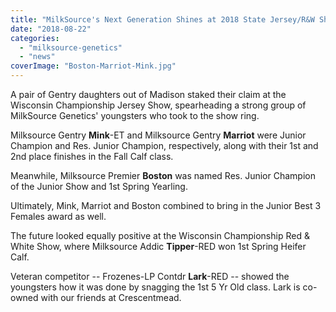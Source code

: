 ```yaml
---
title: "MilkSource's Next Generation Shines at 2018 State Jersey/R&W Shows"
date: "2018-08-22"
categories: 
  - "milksource-genetics"
  - "news"
coverImage: "Boston-Marriot-Mink.jpg"
---
```


A pair of Gentry daughters out of Madison staked their claim at the Wisconsin Championship Jersey Show, spearheading a strong group of MilkSource Genetics' youngsters who took to the show ring.

Milksource Gentry **Mink**\-ET and Milksource Gentry **Marriot** were Junior Champion and Res. Junior Champion, respectively, along with their 1st and 2nd place finishes in the Fall Calf class.

Meanwhile, Milksource Premier **Boston** was named Res. Junior Champion of the Junior Show and 1st Spring Yearling.

Ultimately, Mink, Marriot and Boston combined to bring in the Junior Best 3 Females award as well.

The future looked equally positive at the Wisconsin Championship Red & White Show, where Milksource Addic **Tipper**\-RED won 1st Spring Heifer Calf.

Veteran competitor -- Frozenes-LP Contdr **Lark**\-RED -- showed the youngsters how it was done by snagging the 1st 5 Yr Old class. Lark is co-owned with our friends at Crescentmead.

